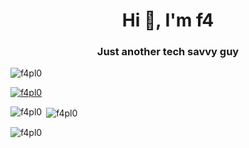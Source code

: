 <h1 align="center">Hi 👋, I'm f4</h1>
<h3 align="center">Just another tech savvy guy</h3>

<p align="left"> <img src="https://komarev.com/ghpvc/?username=f4pl0&label=Profile%20views&color=0e75b6&style=flat" alt="f4pl0" /> </p>

<p align="left"> <a href="https://github.com/ryo-ma/github-profile-trophy"><img src="https://github-profile-trophy.vercel.app/?username=f4pl0&theme=monokai" alt="f4pl0" /></a> </p>

<p><img align="left" src="https://github-readme-stats.vercel.app/api/top-langs?username=f4pl0&show_icons=true&locale=en&layout=compact" alt="f4pl0" /></p>

<p>&nbsp;<img align="center" src="https://github-readme-stats.vercel.app/api?username=f4pl0&show_icons=true&locale=en" alt="f4pl0" /></p>

<p><img align="center" src="https://github-readme-streak-stats.herokuapp.com/?user=f4pl0&" alt="f4pl0" /></p>
